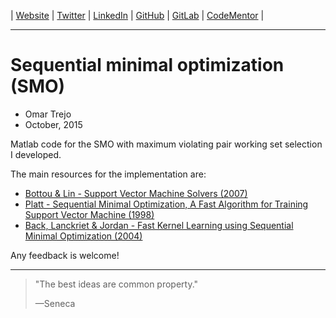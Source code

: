 
| [Website](http://links.otrenav.com/website) | [Twitter](http://links.otrenav.com/twitter) | [LinkedIn](http://links.otrenav.com/linkedin)  | [GitHub](http://links.otrenav.com/github) | [GitLab](http://links.otrenav.com/gitlab) | [CodeMentor](http://links.otrenav.com/codementor) |

---

# Sequential minimal optimization (SMO)

- Omar Trejo
- October, 2015

Matlab code for the SMO with maximum violating pair working set selection I
developed.

The main resources for the implementation are:

- [Bottou & Lin - Support Vector Machine Solvers (2007)](https://www.csie.ntu.edu.tw/~cjlin/papers/bottou_lin.pdf)
- [Platt - Sequential Minimal Optimization, A Fast Algorithm for Training Support Vector Machine (1998)](https://www.microsoft.com/en-us/research/wp-content/uploads/2016/02/tr-98-14.pdf)
- [Back, Lanckriet & Jordan - Fast Kernel Learning using Sequential Minimal Optimization (2004)](http://www.di.ens.fr/~fbach/CSD-04-1307.pdf)

Any feedback is welcome!

---

> "The best ideas are common property."
>
> —Seneca
